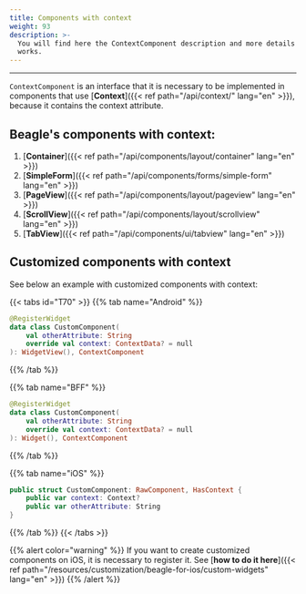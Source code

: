 ```yaml
---
title: Components with context
weight: 93
description: >-
  You will find here the ContextComponent description and more details on how it
  works.
---
```


---

`ContextComponent` is an interface that it is necessary to be implemented in components that use [**Context**]({{< ref path="/api/context/" lang="en" >}}), because it contains the context attribute.

## Beagle's components with context:

1. [**Container**]({{< ref path="/api/components/layout/container" lang="en" >}})
2. [**SimpleForm**]({{< ref path="/api/components/forms/simple-form" lang="en" >}})
3. [**PageView**]({{< ref path="/api/components/layout/pageview" lang="en" >}})
4. [**ScrollView**]({{< ref path="/api/components/layout/scrollview" lang="en" >}})
5. [**TabView**]({{< ref path="/api/components/ui/tabview" lang="en" >}})

## Customized components with context

See below an example with customized components with context:

{{< tabs id="T70" >}}
{{% tab name="Android" %}}

```kotlin
@RegisterWidget
data class CustomComponent(
    val otherAttribute: String
    override val context: ContextData? = null
): WidgetView(), ContextComponent
```

{{% /tab %}}

{{% tab name="BFF" %}}

```kotlin
@RegisterWidget
data class CustomComponent(
    val otherAttribute: String
    override val context: ContextData? = null
): Widget(), ContextComponent
```

{{% /tab %}}

{{% tab name="iOS" %}}

```swift
public struct CustomComponent: RawComponent, HasContext {
    public var context: Context?
    public var otherAttribute: String
}
```

{{% /tab %}}
{{< /tabs >}}

{{% alert color="warning" %}}
If you want to create customized components on iOS, it is necessary to register it. See [**how to do it here**]({{< ref path="/resources/customization/beagle-for-ios/custom-widgets" lang="en" >}})
{{% /alert %}}
